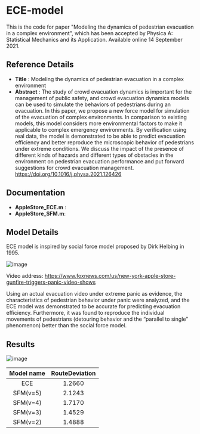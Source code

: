 # ECE-model

This is the code for paper "Modeling the dynamics of pedestrian evacuation in a complex environment", which has been accepted by Physica A: Statistical Mechanics and its Application. Available online 14 September 2021.

## Reference Details
- **Title** : Modeling the dynamics of pedestrian evacuation in a complex environment
- **Abstract** : The study of crowd evacuation dynamics is important for the management of public safety, and crowd evacuation dynamics models can be used to simulate the behaviors of pedestrians during an evacuation. In this paper, we propose a new force model for simulation of the evacuation of complex environments. In comparison to existing models, this model considers more environmental factors to make it applicable to complex emergency environments. By verification using real data, the model is demonstrated to be able to predict evacuation efficiency and better reproduce the microscopic behavior of pedestrians under extreme conditions. We discuss the impact of the presence of different kinds of hazards and different types of obstacles in the environment on pedestrian evacuation performance and put forward suggestions for crowd evacuation management.
https://doi.org/10.1016/j.physa.2021.126426

## Documentation
- **AppleStore_ECE.m** :
- **AppleStore_SFM.m**: 

## Model Details

ECE model is inspired by social force model proposed by Dirk Helbing in 1995.

![image](https://user-images.githubusercontent.com/80196339/132534525-175bac12-4993-4bde-8e55-854933afd41e.jpeg)

Video address: https://www.foxnews.com/us/new-york-apple-store-gunfire-triggers-panic-video-shows

Using an actual evacuation video under extreme panic as evidence, the characteristics of pedestrian behavior under panic were analyzed, and the ECE model was demonstrated to be accurate for predicting evacuation efficiency. Furthermore, it was found to reproduce the individual movements of pedestrians (detouring behavior and the “parallel to single” phenomenon) better than the social force model. 

## Results  

![image](https://user-images.githubusercontent.com/80196339/132535747-0e7ee2e1-62b1-4bd5-978b-8896604fca45.jpeg)

| Model name | RouteDeviation |
| :---: | :---: | 
| ECE | 1.2660 |
| SFM(v=5) | 2.1243 |
| SFM(v=4) | 1.7170 |
| SFM(v=3) | 1.4529 |
| SFM(v=2) | 1.4888 |
